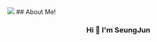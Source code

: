 <img src="https://capsule-render.vercel.app/api?type=wave&color=auto&height=300&section=header&text=YoonSeungJun%20Github&fontSize=90" />
## About Me!
<h3 align="center">Hi 🙌 I'm SeungJun</h3>
